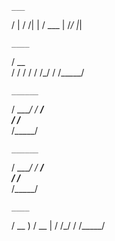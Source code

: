     ___ 
   /   |
  / /| |
 / ___ |
/_/  |_|
        
    ____ 
   / __ \
  / / / /
 / /_/ / 
/_____/  
         
    ______
   / ____/
  / __/   
 / /___   
/_____/   
          
    ______
   / ____/
  / __/   
 / /___   
/_____/   
          
    ____ 
   / __ )
  / __  |
 / /_/ / 
/_____/  
         
